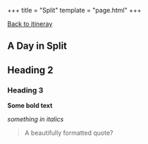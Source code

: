 +++
title = "Split"
template = "page.html"
+++

[Back to itineray](../)

## A Day in Split


## Heading 2

### Heading 3

**Some bold text**

*something in italics*

>A beautifully formatted quote?

